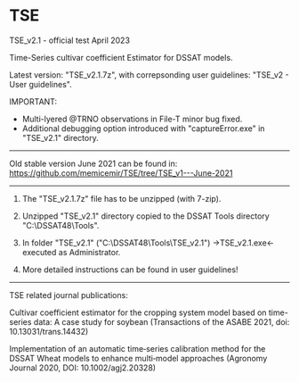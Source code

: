 # TSE

TSE_v2.1 - official test April 2023

Time-Series cultivar coefficient Estimator for DSSAT models.

Latest version: "TSE_v2.1.7z", with correpsonding user guidelines: "TSE_v2 - User guidelines".

IMPORTANT:
 - Multi-lyered @TRNO observations in File-T minor bug fixed.
 - Additional debugging option introduced with "captureError.exe" in "TSE_v2.1" directory. 

------------------------------------------------------------------------------------------------------------

Old stable version June 2021 can be found in: https://github.com/memicemir/TSE/tree/TSE_v1---June-2021

------------------------------------------------------------------------------------------------------------
1. The "TSE_v2.1.7z" file has to be unzipped (with 7-zip). 

2. Unzipped "TSE_v2.1" directory copied to the DSSAT Tools directory "C:\DSSAT48\Tools".

3. In folder "TSE_v2.1" ("C:\DSSAT48\Tools\TSE_v2.1")  ->TSE_v2.1.exe<- executed as Administrator.

4. More detailed instructions can be found in user guidelines!

------------------------------------------------------------------------------------------------------------
TSE related journal publications:

Cultivar coefficient estimator for the cropping system model based on time-series data: A case study for soybean (Transactions of the ASABE 2021, doi: 10.13031/trans.14432)

Implementation of an automatic time‐series calibration method for the DSSAT Wheat models to enhance multi‐model approaches (Agronomy Journal 2020, DOI: 10.1002/agj2.20328)
